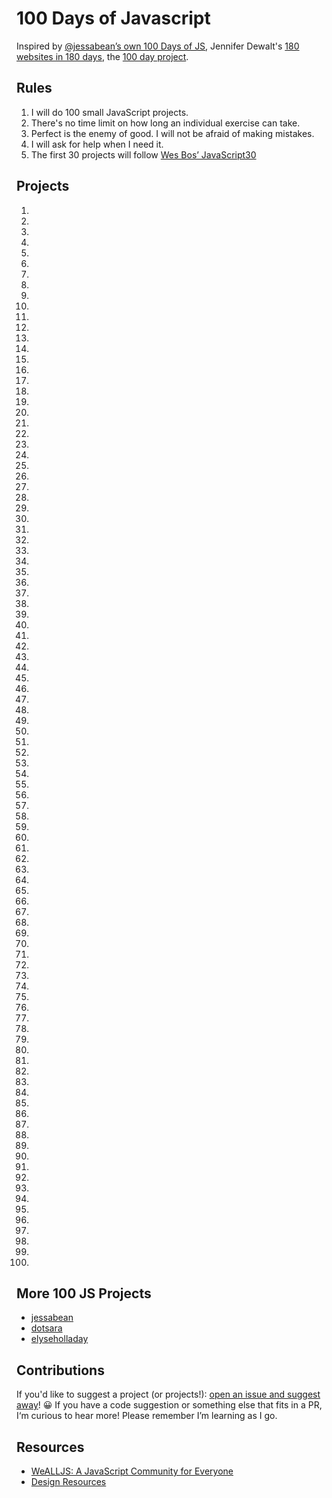 # 100 Days of Javascript

Inspired by [@jessabean’s own 100 Days of JS](https://github.com/jessabean/100-javascript-projects), Jennifer Dewalt's [180 websites in 180 days](http://jenniferdewalt.com/index.html), the [100 day project](https://thegreatdiscontent.com/100days).

## Rules

1. I will do 100 small JavaScript projects.
2. There's no time limit on how long an individual exercise can take.
3. Perfect is the enemy of good. I will not be afraid of making mistakes.
4. I will ask for help when I need it.
5. The first 30 projects will follow [Wes Bos’ JavaScript30](https://github.com/wesbos/JavaScript30)

## Projects

001.
002.
003.
004.
005.
006.
007.
008.
009.
010.
011.
012.
013.
014.
015.
016.
017.
018.
019.
020.
021.
022.
023.
024.
025.
026.
027.
028.
029.
030.
031.
032.
033.
034.
035.
036.
037.
038.
039.
040.
041.
042.
043.
044.
045.
046.
047.
048.
049.
050.
051.
052.
053.
054.
055.
056.
057.
058.
059.
060.
061.
062.
063.
064.
065.
066.
067.
068.
069.
070.
071.
072.
073.
074.
075.
076.
077.
078.
079.
080.
081.
082.
083.
084.
085.
086.
087.
088.
089.
090.
091.
092.
093.
094.
095.
096.
097.
098.
099.
100.

## More 100 JS Projects

- [jessabean](https://github.com/jessabean/100-javascript-projects)
- [dotsara](https://github.com/dotsara/100-projects)
- [elyseholladay](https://github.com/elyseholladay/100-javascript-projects)

## Contributions

If you'd like to suggest a project (or projects!): [open an issue and suggest away](http://github.com/skullfaces/100-javascript-projects/issues)! 😀 If you have a code suggestion or something else that fits in a PR, I‘m curious to hear more! Please remember I’m learning as I go.

## Resources

- [WeALLJS: A JavaScript Community for Everyone](https://wealljs.org/)
- [Design Resources](http://github.com/skullface/design-resources)

